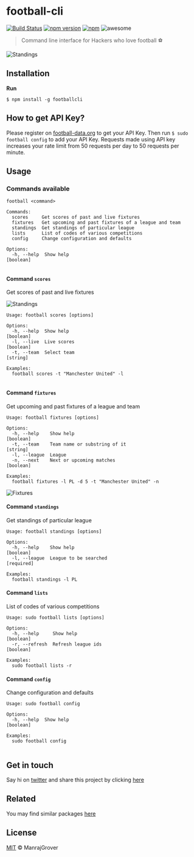 # football-cli
[![Build Status](https://travis-ci.org/ManrajGrover/football-cli.svg?branch=master)](https://travis-ci.org/ManrajGrover/football-cli) [![npm version](https://badge.fury.io/js/footballcli.svg)](https://www.npmjs.com/package/footballcli) [![npm](https://img.shields.io/npm/dt/footballcli.svg?maxAge=2592000?style=flat-square)](https://www.npmjs.com/package/footballcli) ![awesome](https://img.shields.io/badge/awesome-yes-green.svg)
> Command line interface for Hackers who love football ⚽

![Standings](https://raw.githubusercontent.com/ManrajGrover/football-cli/master/assets/football-standings.gif)

## Installation

**Run**

```shell
$ npm install -g footballcli
```

## How to get API Key?

Please register on [football-data.org](http://api.football-data.org/register) to get your API Key. Then run `$ sudo football config` to add your API Key. Requests made using API key increases your rate limit from 50 requests per day to 50 requests per minute.

## Usage

### Commands available

```shell
football <command>

Commands:
  scores     Get scores of past and live fixtures
  fixtures   Get upcoming and past fixtures of a league and team
  standings  Get standings of particular league
  lists      List of codes of various competitions
  config     Change configuration and defaults

Options:
  -h, --help  Show help                                          [boolean]
  
```

#### Command `scores`
Get scores of past and live fixtures

![Standings](https://raw.githubusercontent.com/ManrajGrover/football-cli/master/assets/football-livescores.gif)

```shell
Usage: football scores [options]

Options:
  -h, --help  Show help                                          [boolean]
  -l, --live  Live scores                                        [boolean]
  -t, --team  Select team                                        [string]

Examples:
  football scores -t "Manchester United" -l
  
```

#### Command `fixtures`
Get upcoming and past fixtures of a league and team

```shell
Usage: football fixtures [options]

Options:
  -h, --help    Show help                                         [boolean]
  -t, --team    Team name or substring of it                      [string]
  -l, --league  League
  -n, --next    Next or upcoming matches                          [boolean]

Examples:
  football fixtures -l PL -d 5 -t "Manchester United" -n

```

![Fixtures](https://raw.githubusercontent.com/ManrajGrover/football-cli/master/assets/football-fixtures.gif)

#### Command `standings`
Get standings of particular league

```shell
Usage: football standings [options]

Options:
  -h, --help    Show help                                         [boolean]
  -l, --league  League to be searched                             [required]

Examples:
  football standings -l PL

```

#### Command `lists`
List of codes of various competitions

```shell
Usage: sudo football lists [options]

Options:
  -h, --help     Show help                                        [boolean]
  -r, --refresh  Refresh league ids                               [boolean]

Examples:
  sudo football lists -r

```

#### Command `config`
Change configuration and defaults

```shell
Usage: sudo football config

Options:
  -h, --help  Show help                                           [boolean]

Examples:
  sudo football config
  
```

## Get in touch

Say hi on [twitter](https://twitter.com/manrajsgrover) and share this project by clicking [here](https://twitter.com/home?status=Checkout%20command%20line%20tool%20for%20checking%20live%20%23scores,%20%23fixtures%20and%20more%20on%20%23Github%20by%20%40manrajsgrover%20%23cli%20https%3A//github.com/ManrajGrover/football-cli)

## Related
You may find similar packages [here](http://api.football-data.org/libraries)

## License

[MIT](https://github.com/ManrajGrover/football-cli/blob/master/LICENSE) © ManrajGrover
